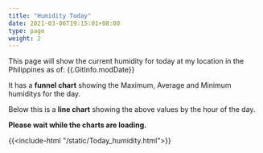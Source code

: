 ```yaml
---
title: "Humidity Today"
date: 2021-03-06T19:15:01+08:00
type: page
weight: 2
---
```


This page will show the current humidity for today at my location in the Philippines as of: {{.GitInfo.modDate}}

It has a **funnel chart** showing the Maximum, Average and Minimum humiditys for the day.

Below this is a **line chart** showing the above values by the hour of the day.

**Please wait while the charts are loading.**

{{<include-html "/static/Today_humidity.html">}}
